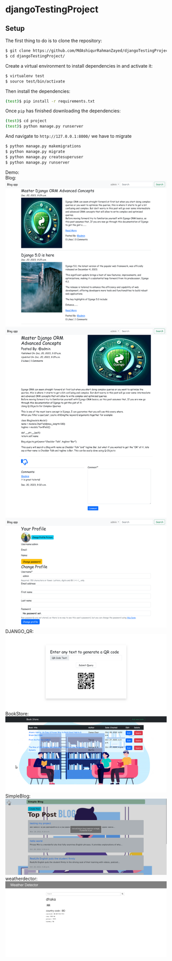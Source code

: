 # djangoTestingProject

## Setup
The first thing to do is to clone the repository:


```sh
$ git clone https://github.com/MdAshiqurRahmanZayed/djangoTestingProject.git
$ cd djangoTestingProject/
```
Create a virtual environment to install dependencies in and activate it:

```sh
$ virtualenv test  
$ source test/bin/activate
```
Then install the dependencies:

```sh
(test)$ pip install -r requirements.txt
```
Once `pip` has finished downloading the dependencies:
```sh
(test)$ cd project
(test)$ python manage.py runserver
```
And navigate to `http://127.0.0.1:8000/`
we have to migrate
```sh
$ python manage.py makemigrations 
$ python manage.py migrate 
$ python manage.py createsuperuser
$ python manage.py runserver
```

Demo:<br>
Blog:
![](screenshot/blog/a.png)
![](screenshot/blog/b.png)
![](screenshot/blog/c.png)
DJANGO_QR:
![](screenshot/DJANGO_QR/a.png)
BookStore:
![](screenshot/BookStore/a.png)
SimpleBlog:
![](screenshot/SimpleBlog/a.png)
weatherdector:
![](screenshot/weatherdector/a.png)